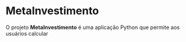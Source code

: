 # MetaInvestimento
O projeto **MetaInvestimento** é uma aplicação Python que permite aos usuários calcular
